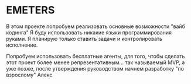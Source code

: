 # EMETERS
В этом проекте попробуем реализовать основные возможности "вайб кодинга"
Я буду использовать никакие языки программирования руками. 
Я планирую только ставить задачи и контролировать исполнение. 

Попробуем использовать бесплатные агенты, для того, чтобы сделать этот проект более менее репрезентативным... так называемый MVP, а уже позже, после утверждения руководством начнем разработку "по взрослому"
Алекс
